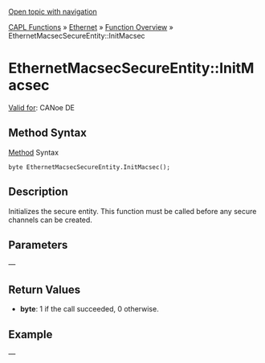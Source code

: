 [Open topic with navigation](../../../../../CANoeDEFamily.htm#Topics/CAPLFunctions/IP/Methods/CAPLfunctionInitMacsec.md)

[CAPL Functions](../../CAPLfunctions.md) » [Ethernet](../CAPLEthernetStartPage.md) » [Function Overview](../CAPLfunctionsIPOverview.md) » EthernetMacsecSecureEntity::InitMacsec

# EthernetMacsecSecureEntity::InitMacsec

[Valid for](../../../Shared/FeatureAvailability.md):  CANoe DE

## Method Syntax

[Method](../../../Shared/CAPL/General/ClassesAndObjects.md) Syntax

```
byte EthernetMacsecSecureEntity.InitMacsec();
```

## Description

Initializes the secure entity. This function must be called before any secure channels can be created.

## Parameters

—

## Return Values

- **byte**: 1 if the call succeeded, 0 otherwise.

## Example

—
